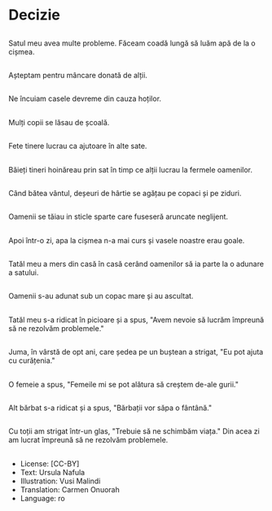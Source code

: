 # Decizie

##
Satul meu avea multe probleme. Făceam coadă lungă să luăm apă de la o cișmea.

##
Așteptam pentru mâncare donată de alții.

##
Ne încuiam casele devreme din cauza hoților.

##
Mulți copii se lăsau de școală.

##
Fete tinere lucrau ca ajutoare în alte sate.

##
Băieți tineri hoinăreau prin sat în timp ce alții lucrau la fermele oamenilor.

##
Când bătea vântul, deșeuri de hârtie se agățau pe copaci și pe ziduri.

##
Oamenii se tăiau in sticle sparte care fuseseră aruncate neglijent.

##
Apoi într-o zi, apa la cișmea n-a mai curs și vasele noastre erau goale.

##
Tatăl meu a mers din casă în casă cerând oamenilor să ia parte la o adunare a satului.

##
Oamenii s-au adunat sub un copac mare și au ascultat.

##
Tatăl meu s-a ridicat în picioare și a spus, "Avem nevoie să lucrăm împreună să ne rezolvăm problemele."

##
Juma, în vârstă de opt ani, care ședea pe un buștean a strigat, "Eu pot ajuta cu curățenia."

##
O femeie a spus, "Femeile mi se pot alătura să creștem de-ale gurii."

##
Alt bărbat s-a ridicat și a spus, "Bărbații vor săpa o fântână."

##
Cu toții am strigat într-un glas, "Trebuie să ne schimbăm viața." Din acea zi am lucrat împreună să ne rezolvăm problemele.

##
* License: [CC-BY]
* Text: Ursula Nafula
* Illustration: Vusi Malindi
* Translation: Carmen Onuorah
* Language: ro
